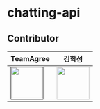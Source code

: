 # chatting-api

## Contributor

|         TeamAgree         |            김학성            |
|-------------------------------|-------------------------------|
<a href=""><img src="https://avatars.githubusercontent.com/u/140408265?s=96&v=4" width="75"></a>|<a href="https://github.com/haksung59"><img src="https://avatars.githubusercontent.com/u/82303691?v=4" width="75"></a> |
